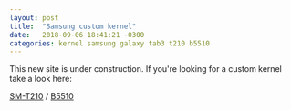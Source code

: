 ```yaml
---
layout: post
title:  "Samsung custom kernel"
date:   2018-09-06 18:41:21 -0300
categories: kernel samsung galaxy tab3 t210 b5510
---
```

This new site is under construction. If you're looking for a custom kernel take a look here:

[SM-T210](https://github.com/asasoft/lt02wifi-kk-kernel/releases) /
[B5510](https://github.com/asasoft/Kernel-B5510/releases)
